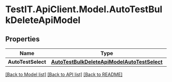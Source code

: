 # TestIT.ApiClient.Model.AutoTestBulkDeleteApiModel

## Properties

Name | Type | Description | Notes
------------ | ------------- | ------------- | -------------
**AutoTestSelect** | [**AutoTestBulkDeleteApiModelAutoTestSelect**](AutoTestBulkDeleteApiModelAutoTestSelect.md) |  | 

[[Back to Model list]](../README.md#documentation-for-models) [[Back to API list]](../README.md#documentation-for-api-endpoints) [[Back to README]](../README.md)


